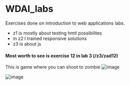 # WDAI_labs
Exercises done on introduction to web applications labs. 
- z1 is mostly about testing hmtl possibilites
- in z2 I trained responsive solutions
- z3 is about js
#### Most worth to see is exercise 12 in lab 3 (/z3/zad12)
This is game where you can shoot to zombie
![image](https://user-images.githubusercontent.com/57947739/224546408-84e5a2ff-d70b-4a1a-b519-a570e9572d04.png)

![image](https://user-images.githubusercontent.com/57947739/224546435-23a5fa03-8f59-4f5a-83d4-e39f0b4ecfa0.png)
